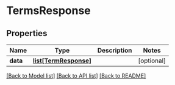 # TermsResponse

## Properties
Name | Type | Description | Notes
------------ | ------------- | ------------- | -------------
**data** | [**list[TermResponse]**](TermResponse.md) |  | [optional] 

[[Back to Model list]](../README.md#documentation-for-models) [[Back to API list]](../README.md#documentation-for-api-endpoints) [[Back to README]](../README.md)


